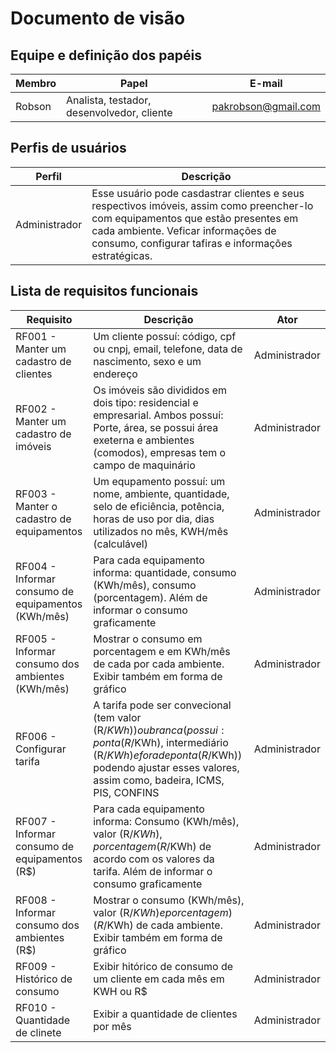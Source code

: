 # Documento de visão

## Equipe e definição dos papéis

Membro    |   Papel    |  E-mail  |
--------- | ---------  |--------- |
Robson    | Analista, testador, desenvolvedor, cliente | pakrobson@gmail.com | 


## Perfis de usuários

Perfil | Descrição |
--------- | --------- |
Administrador | Esse usuário pode casdastrar clientes e seus respectivos imóveis, assim como preencher-lo com equipamentos que estão presentes em cada ambiente. Veficar informações de consumo, configurar tafiras e informações estratégicas. |

## Lista de requisitos funcionais

Requisito                                 | Descrição   | Ator |
---------                                 | ----------- | ---------- |
RF001 - Manter um cadastro de clientes    | Um cliente possuí: código, cpf ou cnpj, email, telefone, data de nascimento, sexo e um endereço| Administrador |
RF002 - Manter um cadastro de imóveis | Os imóveis são divididos em dois tipo: residencial e empresarial. Ambos possuí: Porte, área, se possui área exeterna e ambientes (comodos), empresas tem o campo de maquinário | Administrador |
RF003 - Manter o cadastro de equipamentos| Um equpamento possuí: um nome, ambiente, quantidade, selo de eficiência, potência, horas de uso por dia, dias utilizados no mês, KWH/mês (calculável) | Administrador |
RF004 - Informar consumo de equipamentos (KWh/mês) | Para cada equipamento informa: quantidade, consumo (KWh/mês), consumo (porcentagem). Além de informar o consumo graficamente | Administrador |
RF005 - Informar consumo dos ambientes (KWh/mês)  | Mostrar o consumo em porcentagem e em KWh/mês de cada por cada ambiente. Exibir também em forma de gráfico | Administrador |
RF006 - Configurar tarifa | A tarifa pode ser convecional (tem valor (R$/KWh)) ou branca (possui: ponta (R$/KWh), intermediário (R$/KWh) e fora de ponta (R$/KWh)) podendo ajustar esses valores, assim como, badeira, ICMS, PIS, CONFINS | Administrador |
RF007 - Informar consumo de equipamentos (R$) | Para cada equipamento informa: Consumo (KWh/mês), valor (R$/KWh), porcentagem (R$/KWh) de acordo com os valores da tarifa. Além de informar o consumo graficamente | Administrador |
RF008 - Informar consumo dos ambientes (R$)  | Mostrar o consumo (KWh/mês), valor (R$/KWh) e porcentagem ) (R$/KWh) de cada ambiente. Exibir também em forma de gráfico | Administrador |
RF009 - Histórico de consumo | Exibir hitórico de consumo de um cliente em cada mês em KWH ou R$ | Administrador |
RF010 - Quantidade de clinete | Exibir a quantidade de clientes por mês | Administrador |
  
